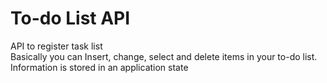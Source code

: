 # To-do List API

API to register task list <br/>
Basically you can Insert, change, select and delete items in your to-do list.<br/>
Information is stored in an application state<br/>
